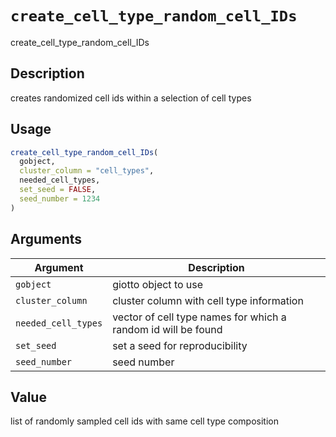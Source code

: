 # `create_cell_type_random_cell_IDs`

create_cell_type_random_cell_IDs


## Description

creates randomized cell ids within a selection of cell types


## Usage

```r
create_cell_type_random_cell_IDs(
  gobject,
  cluster_column = "cell_types",
  needed_cell_types,
  set_seed = FALSE,
  seed_number = 1234
)
```


## Arguments

Argument      |Description
------------- |----------------
`gobject`     |     giotto object to use
`cluster_column`     |     cluster column with cell type information
`needed_cell_types`     |     vector of cell type names for which a random id will be found
`set_seed`     |     set a seed for reproducibility
`seed_number`     |     seed number


## Value

list of randomly sampled cell ids with same cell type composition


